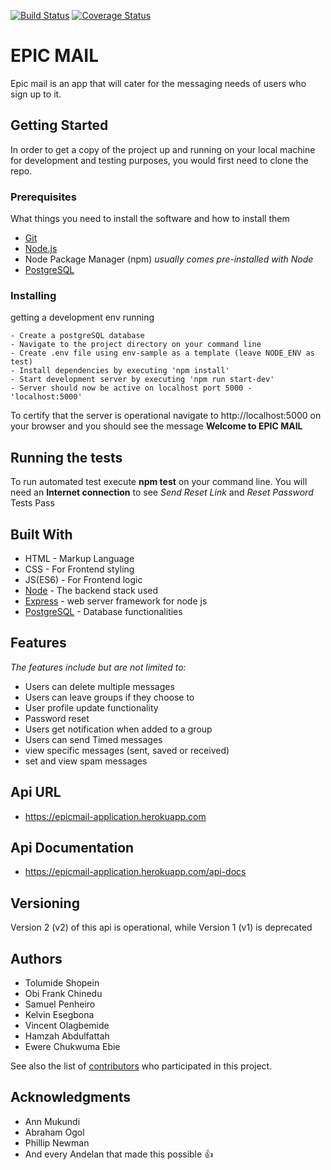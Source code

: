 [![Build Status](https://travis-ci.org/mosinmiloluwa01/EPIC-Mail-Application.svg?branch=develop)](https://travis-ci.org/mosinmiloluwa01/EPIC-Mail-Application)
[![Coverage Status](https://coveralls.io/repos/github/mosinmiloluwa01/EPIC-Mail-Application/badge.svg?branch=develop)](https://coveralls.io/github/mosinmiloluwa01/EPIC-Mail-Application?branch=develop)

# EPIC MAIL
Epic mail is an app that will cater for the messaging needs of users who sign up to it.

## Getting Started

In order to get a copy of the project up and running on your local machine for development and testing purposes, you would first need to clone the repo.

### Prerequisites

What things you need to install the software and how to install them

* [Git](https://git-scm.com/)
* [Node.js](https://nodejs.org/en/)
* Node Package Manager (npm) *usually comes pre-installed with Node*
* [PostgreSQL](https://www.postgresql.org/download/)

### Installing

getting a development env running

```
- Create a postgreSQL database
- Navigate to the project directory on your command line
- Create .env file using env-sample as a template (leave NODE_ENV as test)
- Install dependencies by executing 'npm install'
- Start development server by executing 'npm run start-dev'
- Server should now be active on localhost port 5000 - 'localhost:5000'
```

To certify that the server is operational navigate to http://localhost:5000 on your browser and you should see the message **Welcome to EPIC MAIL**

## Running the tests

To run automated test execute **npm test** on your command line. You will need an **Internet connection** to see *Send Reset Link* and *Reset Password* Tests Pass

## Built With

* HTML - Markup Language
* CSS - For Frontend styling
* JS(ES6) - For Frontend logic
* [Node](https://nodejs.org/en/) - The backend stack used
* [Express](https://expressjs.com/) - web server framework for node js
* [PostgreSQL](https://www.postgresql.org) - Database functionalities

## Features
 *The features include but are not limited to:*
- Users can delete multiple messages
- Users can leave groups if they choose to
- User profile update functionality
- Password reset
- Users get notification when added to a group
- Users can send Timed messages
- view specific messages (sent, saved or received)
- set and view spam messages

## Api URL

- https://epicmail-application.herokuapp.com

## Api Documentation

- https://epicmail-application.herokuapp.com/api-docs

## Versioning

Version 2 (v2) of this api is operational, while Version 1 (v1) is deprecated

## Authors

* Tolumide Shopein
* Obi Frank Chinedu
* Samuel Penheiro
* Kelvin Esegbona
* Vincent Olagbemide
* Hamzah Abdulfattah
* Ewere Chukwuma Ebie

See also the list of [contributors](https://github.com/tolumide-ng/EPIC-Mail-Application/contributors) who participated in this project.

## Acknowledgments

* Ann Mukundi
* Abraham Ogol
* Phillip Newman
* And every Andelan that made this possible :+1:


